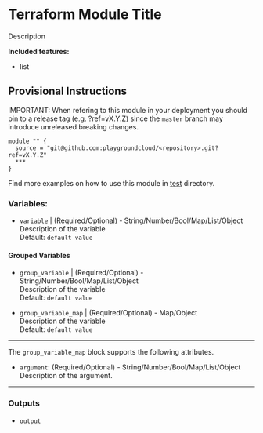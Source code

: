 # Terraform Module Title

Description

**Included features:**

- list

## Provisional Instructions

IMPORTANT: When refering to this module in your deployment you should pin to a release tag (e.g. ?ref=vX.Y.Z) since the
`master` branch may introduce unreleased breaking changes.

```
module "" {
  source = "git@github.com:playgroundcloud/<repository>.git?ref=vX.Y.Z"
  ***
}
```

Find more examples on how to use this module in [test](./test) directory.

### Variables:

- `variable` | (Required/Optional) - String/Number/Bool/Map/List/Object  
  Description of the variable  
  Default: `default value`

#### Grouped Variables

- `group_variable` | (Required/Optional) - String/Number/Bool/Map/List/Object  
  Description of the variable  
  Default: `default value`

- `group_variable_map` | (Required/Optional) - Map/Object  
  Description of the variable  
  Default: `default value`

---

The `group_variable_map` block supports the following attributes.

- `argument`: (Required/Optional) - String/Number/Bool/Map/List/Object  
   Description of the argument.

---

### Outputs

- `output`
